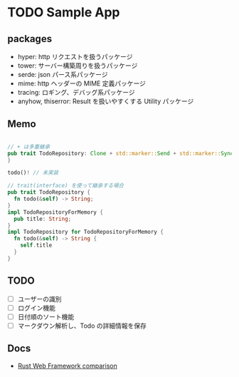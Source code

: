 # TODO Sample App

## packages

- hyper: http リクエストを扱うパッケージ
- tower: サーバー構築周りを扱うパッケージ
- serde: json パース系パッケージ
- mime: http ヘッダーの MIME 定義パッケージ
- tracing: ロギング、デバッグ系パッケージ
- anyhow, thiserror: Result を扱いやすくする Utility パッケージ

## Memo

```rust

// + は多重継承
pub trait TodoRepository: Clone + std::marker::Send + std::marker::Sync + 'static {
}

todo()! // 未実装

// trait(interface) を使って継承する場合
pub trait TodoRepository {
  fn todo(&self) -> String;
}
impl TodoRepositoryForMemory {
  pub title: String;
}
impl TodoRepository for TodoRepositoryForMemory {
  fn todo(&self) -> String {
    self.title
  }
}
```

## TODO

- [ ] ユーザーの識別
- [ ] ログイン機能
- [ ] 日付順のソート機能
- [ ] マークダウン解析し、Todo の詳細情報を保存

## Docs

- [Rust Web Framework comparison](https://kerkour.com/rust-web-framework-2022)
